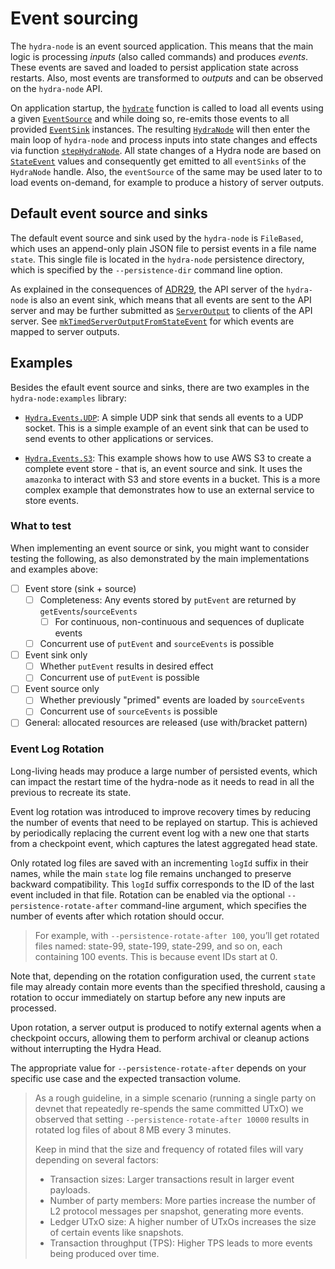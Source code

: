 # Event sourcing

The `hydra-node` is an event sourced application. This means that the main logic is processing _inputs_ (also called commands) and produces _events_. These events are saved and loaded to persist application state across restarts. Also, most events are transformed to _outputs_ and can be observed on the `hydra-node` API.

On application startup, the [`hydrate`](https://hydra.family/head-protocol/haddock/hydra-node/Hydra-Node.html#v:hydrate) function is called to load all events using a given [`EventSource`](https://hydra.family/head-protocol/haddock/hydra-node/Hydra-Events.html#t:EventSource) and while doing so, re-emits those events to all provided [`EventSink`](https://hydra.family/head-protocol/haddock/hydra-node/Hydra-Events.html#t:EventSink) instances. The resulting [`HydraNode`](https://hydra.family/head-protocol/haddock/hydra-node/Hydra-Node.html#t:HydraNode) will then enter the main loop of `hydra-node` and process inputs into state changes and effects via function [`stepHydraNode`](https://hydra.family/head-protocol/haddock/hydra-node/Hydra-Node.html#v:stepHydraNode). All state changes of a Hydra node are based on [`StateEvent`](https://hydra.family/head-protocol/haddock/hydra-node/Hydra-Events.html#t:StateEvent) values and consequently get emitted to all `eventSinks` of the `HydraNode` handle. Also, the `eventSource` of the same may be used later to to load events on-demand, for example to produce a history of server outputs.

## Default event source and sinks

The default event source and sink used by the `hydra-node` is `FileBased`, which uses an append-only plain JSON file to persist events in a file name `state`. This single file is located in the `hydra-node` persistence directory, which is specified by the `--persistence-dir` command line option. 

As explained in the consequences of [ADR29](https://hydra.family/head-protocol/adr/29), the API server of the `hydra-node` is also an event sink, which means that all events are sent to the API server and may be further submitted as [`ServerOutput`](https://hydra.family/head-protocol/haddock/hydra-node/Hydra-API-ServerOutput.html#t:ServerOutput) to clients of the API server. See [`mkTimedServerOutputFromStateEvent`](https://hydra.family/head-protocol/haddock/hydra-node/Hydra-API-Server.html#v:mkTimedServerOutputFromStateEvent) for which events are mapped to server outputs.

## Examples

Besides the efault event source and sinks, there are two examples in the `hydra-node:examples` library:

- [`Hydra.Events.UDP`](https://github.com/cardano-scaling/hydra/blob/master/hydra-node/examples/Hydra/Events/UDP.hs): A simple UDP sink that sends all events to a UDP socket. This is a simple example of an event sink that can be used to send events to other applications or services.

- [`Hydra.Events.S3`](https://github.com/cardano-scaling/hydra/blob/master/hydra-node/examples/Hydra/Events/S3.hs): This example shows how to use AWS S3 to create a complete event store - that is, an event source and sink. It uses the `amazonka` to interact with S3 and store events in a bucket. This is a more complex example that demonstrates how to use an external service to store events.

### What to test

When implementing an event source or sink, you might want to consider testing the following, as also demonstrated by the main implementations and examples above:

- [ ] Event store (sink + source)
  - [ ] Completeness: Any events stored by `putEvent` are returned by `getEvents`/`sourceEvents`
    - [ ] For continuous, non-continuous and sequences of duplicate events
  - [ ] Concurrent use of `putEvent` and `sourceEvents` is possible

- [ ] Event sink only
  - [ ] Whether `putEvent` results in desired effect
  - [ ] Concurrent use of `putEvent` is possible
  
- [ ] Event source only
  - [ ] Whether previously "primed" events are loaded by `sourceEvents`
  - [ ] Concurrent use of `sourceEvents` is possible
  
- [ ] General: allocated resources are released (use with/bracket pattern)

### Event Log Rotation

Long-living heads may produce a large number of persisted events, which can impact the restart time of the hydra-node as it needs to read in all the previous to recreate its state.

Event log rotation was introduced to improve recovery times by reducing the number of events that need to be replayed on startup. This is achieved by periodically replacing the current event log with a new one that starts from a checkpoint event, which captures the latest aggregated head state.

Only rotated log files are saved with an incrementing `logId` suffix in their names, while the main `state` log file remains unchanged to preserve backward compatibility. This `logId` suffix corresponds to the ID of the last event included in that file.
Rotation can be enabled via the optional `--persistence-rotate-after` command-line argument, which specifies the number of events after which rotation should occur.
> For example, with `--persistence-rotate-after 100`, you’ll get rotated files named: state-99, state-199, state-299, and so on, each containing 100 events. This is because event IDs start at 0.

Note that, depending on the rotation configuration used, the current `state` file may already contain more events than the specified threshold, causing a rotation to occur immediately on startup before any new inputs are processed.

Upon rotation, a server output is produced to notify external agents when a checkpoint occurs, allowing them to perform archival or cleanup actions without interrupting the Hydra Head.

The appropriate value for `--persistence-rotate-after` depends on your specific use case and the expected transaction volume.

> As a rough guideline, in a simple scenario (running a single party on devnet that repeatedly re-spends the same committed UTxO) we observed that setting `--persistence-rotate-after 10000` results in rotated log files of about 8 MB every 3 minutes.
>
> Keep in mind that the size and frequency of rotated files will vary depending on several factors:
>  * Transaction sizes: Larger transactions result in larger event payloads.
>  * Number of party members: More parties increase the number of L2 protocol messages per snapshot, generating more events.
>  * Ledger UTxO size: A higher number of UTxOs increases the size of certain events like snapshots.
>  * Transaction throughput (TPS): Higher TPS leads to more events being produced over time.
